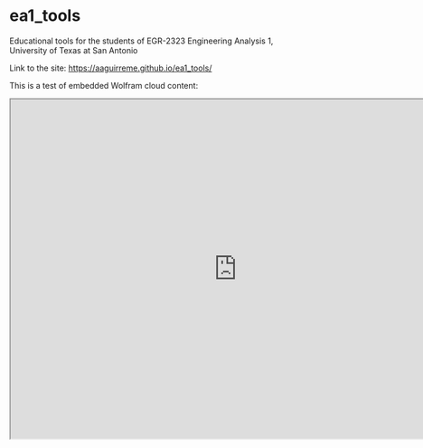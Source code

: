 # ea1_tools
Educational tools for the students of EGR-2323 Engineering Analysis 1, University of Texas at San Antonio

Link to the site: https://aaguirreme.github.io/ea1_tools/

This is a test of embedded Wolfram cloud content:

<iframe width="800" height="600" src="https://www.wolframcloud.com/obj/aaguirr2/Published/Hello.nb"></iframe>

